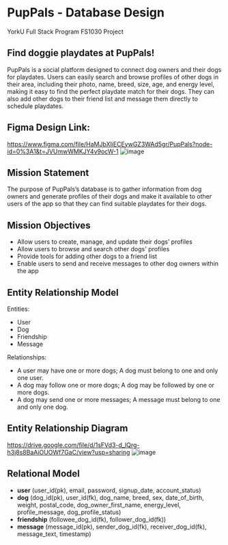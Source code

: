 # PupPals - Database Design
YorkU Full Stack Program FS1030 Project

## Find doggie playdates at PupPals!
PupPals is a social platform designed to connect dog owners and their dogs for playdates. Users can easily search and browse profiles of other dogs in their area, including their photo, name, breed, size, age, and energy level, making it easy to find the perfect playdate match for their dogs. They can also add other dogs to their friend list and message them directly to schedule playdates.

## Figma Design Link:
https://www.figma.com/file/HaMJbXliECEywGZ3WAd5gr/PupPals?node-id=0%3A1&t=JVUmwWMKJY4v9ocW-1
![image](https://user-images.githubusercontent.com/76071382/225710049-c8625361-16c6-4eef-90e8-c2878fcdefd0.png)

## Mission Statement
The purpose of PupPals’s database is to gather information from dog owners and generate profiles of their dogs and make it available to other users of the app so that they can find suitable playdates for their dogs.

## Mission Objectives
- Allow users to create, manage, and update their dogs’ profiles
- Allow users to browse and search other dogs' profiles
- Provide tools for adding other dogs to a friend list
- Enable users to send and receive messages to other dog owners within the app

## Entity Relationship Model
Entities:
- User
- Dog
- Friendship
- Message

Relationships:
- A user may have one or more dogs; A dog must belong to one and only one user.
- A dog may follow one or more dogs; A dog may be followed by one or more dogs.
- A dog may send one or more messages; A message must belong to one and only one dog.

## Entity Relationship Diagram
https://drive.google.com/file/d/1sFVd3-d_lQrg-h3j8s8BaAiOUOWf7GaC/view?usp=sharing
![image](https://user-images.githubusercontent.com/76071382/225709659-fb10e61a-6771-4bc5-9960-82bcdb5fc5bb.png)

## Relational Model
- **user** (user_id(pk), email, password, signup_date, account_status)
- **dog** (dog_id(pk), user_id(fk), dog_name, breed, sex, date_of_birth, weight, postal_code, dog_owner_first_name, energy_level, profile_message, dog_profile_status)
- **friendship** (followee_dog_id(fk), follower_dog_id(fk))
- **message** (message_id(pk), sender_dog_id(fk), receiver_dog_id(fk), message_text, timestamp)
